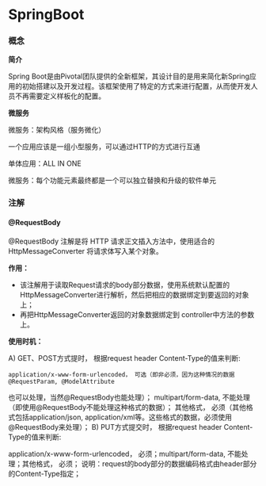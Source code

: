 # SpringBoot

### 概念

**简介**

Spring Boot是由Pivotal团队提供的全新框架，其设计目的是用来简化新Spring应用的初始搭建以及开发过程。该框架使用了特定的方式来进行配置，从而使开发人员不再需要定义样板化的配置。

**微服务**

微服务：架构风格（服务微化）

一个应用应该是一组小型服务，可以通过HTTP的方式进行互通

单体应用：ALL IN ONE

微服务：每个功能元素最终都是一个可以独立替换和升级的软件单元



### 注解

#### @RequestBody

@RequestBody 注解是将 HTTP 请求正文插入方法中，使用适合的 HttpMessageConverter 将请求体写入某个对象。

**作用：**

* 该注解用于读取Request请求的body部分数据，使用系统默认配置的HttpMessageConverter进行解析，然后把相应的数据绑定到要返回的对象上； 
* 再把HttpMessageConverter返回的对象数据绑定到 controller中方法的参数上。

**使用时机：**

A) GET、POST方式提时， 根据request header Content-Type的值来判断:

    application/x-www-form-urlencoded， 可选（即非必须，因为这种情况的数据@RequestParam, @ModelAttribute
也可以处理，当然@RequestBody也能处理）； 
    multipart/form-data, 不能处理（即使用@RequestBody不能处理这种格式的数据）； 
    其他格式， 必须（其他格式包括application/json, application/xml等。这些格式的数据，必须使用@RequestBody来处理）；
B) PUT方式提交时， 根据request header Content-Type的值来判断:

application/x-www-form-urlencoded， 必须；multipart/form-data, 不能处理；其他格式， 必须；
说明：request的body部分的数据编码格式由header部分的Content-Type指定；
